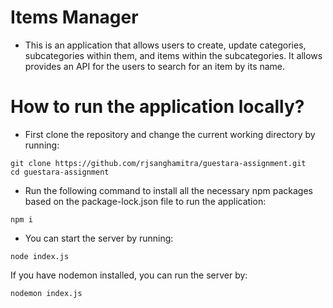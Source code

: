 # Items Manager
- This is an application that allows users to create, update categories, subcategories within them, and items within the subcategories. It allows provides an API for the users to search for an item by its name.
# How to run the application locally?
- First clone the repository and change the current working directory by running:
```
git clone https://github.com/rjsanghamitra/guestara-assignment.git
cd guestara-assignment
```
- Run the following command to install all the necessary npm packages based on the package-lock.json file to run the application:
```
npm i
```
- You can start the server by running:
```
node index.js
```
If you have nodemon installed, you can run the server by:
```
nodemon index.js
```
